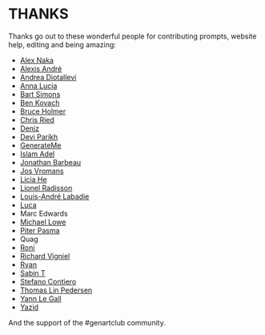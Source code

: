 # THANKS

Thanks go out to these wonderful people for contributing prompts, website help, editing and being amazing:

* [Alex Naka](https://www.instagram.com/bb_bygones)
* [Alexis André](https://twitter.com/macTuitui)
* [Andrea Diotallevi](https://twitter.com/adiotalleviart)
* [Anna Lucia](https://twitter.com/annaluciacodes)
* [Bart Simons](https://twitter.com/Unordered__list)
* [Ben Kovach](https://twitter.com/bendotk)
* [Bruce Holmer](https://twitter.com/bruceHolmer)
* [Chris Ried](https://www.twitter.com/generativecoll)
* [Deniz](https://twitter.com/ojelibalon)
* [Devi Parikh](https://twitter.com/deviparikh)
* [GenerateMe](https://twitter.com/generateme_blog)
* [Islam Adel](https://twitter.com/j_maffe)
* [Jonathan Barbeau](https://twitter.com/jbarbeau_Art)
* [Jos Vromans](https://twitter.com/josVromans)
* [Licia He](https://twitter.com/licia_He/)
* [Lionel Radisson](https://twitter.com/makIO135/)
* [Louis-André Labadie](https://twitter.com/lalabadie)
* [Luca](https://twitter.com/ioan1x)
* Marc Edwards 
* [Michael Lowe](https://twitter.com/mrjlowe)
* [Piter Pasma](https://twitter.com/piterpasma)
* Quag 
* [Roni](https://twitter.com/KaufmanRoni)
* [Richard Vigniel](https://twitter.com/rvig_art)
* [Ryan](https://twitter.com/rwstruhl)
* [Sabin T](https://twitter.com/artbysabin)
* [Stefano Contiero](https://twitter.com/stefan_contiero)
* [Thomas Lin Pedersen](https://twitter.com/thomasp85)
* [Yann Le Gall](https://twitter.com/yann_LeGall)
* [Yazid](https://twitter.com/yazid)

And the support of the #genartclub community.

